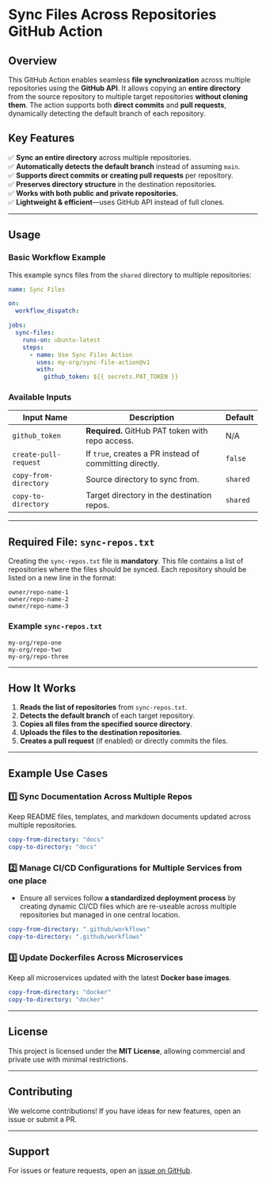 # Sync Files Across Repositories GitHub Action

## Overview
This GitHub Action enables seamless **file synchronization** across multiple repositories using the **GitHub API**. It allows copying an **entire directory** from the source repository to multiple target repositories **without cloning them**. The action supports both **direct commits** and **pull requests**, dynamically detecting the default branch of each repository.

## Key Features
✅ **Sync an entire directory** across multiple repositories.  
✅ **Automatically detects the default branch** instead of assuming `main`.  
✅ **Supports direct commits or creating pull requests** per repository.  
✅ **Preserves directory structure** in the destination repositories.  
✅ **Works with both public and private repositories.**  
✅ **Lightweight & efficient**—uses GitHub API instead of full clones.  

---

## Usage

### **Basic Workflow Example**
This example syncs files from the `shared` directory to multiple repositories:

```yaml
name: Sync Files

on:
  workflow_dispatch:

jobs:
  sync-files:
    runs-on: ubuntu-latest
    steps:
      - name: Use Sync Files Action
        uses: my-org/sync-file-action@v1
        with:
          github_token: ${{ secrets.PAT_TOKEN }}
```

### **Available Inputs**

| Input Name            | Description  | Default |
|----------------------|--------------|---------|
| `github_token` | **Required.** GitHub PAT token with repo access. | N/A |
| `create-pull-request` | If `true`, creates a PR instead of committing directly. | `false` |
| `copy-from-directory` | Source directory to sync from. | `shared` |
| `copy-to-directory` | Target directory in the destination repos. | `shared` |

---

## **Required File: `sync-repos.txt`**
Creating the `sync-repos.txt` file is **mandatory**. This file contains a list of repositories where the files should be synced. Each repository should be listed on a new line in the format:

```
owner/repo-name-1
owner/repo-name-2
owner/repo-name-3
```

### **Example `sync-repos.txt`**
```
my-org/repo-one
my-org/repo-two
my-org/repo-three
```

---

## How It Works
1. **Reads the list of repositories** from `sync-repos.txt`.
2. **Detects the default branch** of each target repository.
3. **Copies all files from the specified source directory**.
4. **Uploads the files to the destination repositories**.
5. **Creates a pull request** (if enabled) or directly commits the files.

---

## Example Use Cases

### **1️⃣ Sync Documentation Across Multiple Repos**
Keep README files, templates, and markdown documents updated across multiple repositories.
```yaml
copy-from-directory: "docs"
copy-to-directory: "docs"
```

### **2️⃣ Manage CI/CD Configurations for Multiple Services from one place**
- Ensure all services follow **a standardized deployment process** by creating dynamic CI/CD files which are re-useable across multiple repositories but managed in one central location.
```yaml
copy-from-directory: ".github/workflows"
copy-to-directory: ".github/workflows"
```

### **3️⃣ Update Dockerfiles Across Microservices**
Keep all microservices updated with the latest **Docker base images**.
```yaml
copy-from-directory: "docker"
copy-to-directory: "docker"
```
---

## License
This project is licensed under the **MIT License**, allowing commercial and private use with minimal restrictions.

---

## Contributing
We welcome contributions! If you have ideas for new features, open an issue or submit a PR.

---

## Support
For issues or feature requests, open an [issue on GitHub](https://github.com/my-org/sync-file-action/issues).
